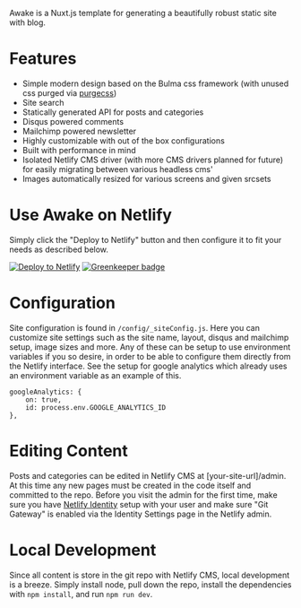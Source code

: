 Awake is a Nuxt.js template for generating a beautifully robust static site with
blog.

# Features

- Simple modern design based on the Bulma css framework (with unused css purged
  via [purgecss](https://www.purgecss.com/))
- Site search
- Statically generated API for posts and categories
- Disqus powered comments
- Mailchimp powered newsletter
- Highly customizable with out of the box configurations
- Built with performance in mind
- Isolated Netlify CMS driver (with more CMS drivers planned for future) for
  easily migrating between various headless cms'
- Images automatically resized for various screens and given srcsets

# Use Awake on Netlify

Simply click the "Deploy to Netlify" button and then configure it to fit your
needs as described below.

[![Deploy to Netlify](https://www.netlify.com/img/deploy/button.svg)](https://app.netlify.com/start/deploy?repository=https://github.com/danielkellyio/awake-template)
[![Greenkeeper badge](https://badges.greenkeeper.io/steviebeenz/Blog.svg)](https://greenkeeper.io/)

# Configuration

Site configuration is found in `/config/_siteConfig.js`. Here you can customize
site settings such as the site name, layout, disqus and mailchimp setup, image
sizes and more. Any of these can be setup to use environment variables if you so
desire, in order to be able to configure them directly from the Netlify
interface. See the setup for google analytics which already uses an environment
variable as an example of this.

```
googleAnalytics: {
    on: true,
    id: process.env.GOOGLE_ANALYTICS_ID
},
```

# Editing Content

Posts and categories can be edited in Netlify CMS at \[your-site-url]/admin. At
this time any new pages must be created in the code itself and committed to the
repo. Before you visit the admin for the first time, make sure you have
[Netlify Identity](https://www.netlify.com/docs/identity/) setup with your user
and make sure "Git Gateway" is enabled via the Identity Settings page in the
Netlify admin.

# Local Development

Since all content is store in the git repo with Netlify CMS, local development
is a breeze. Simply install node, pull down the repo, install the dependencies
with `npm install`, and run `npm run dev`.
